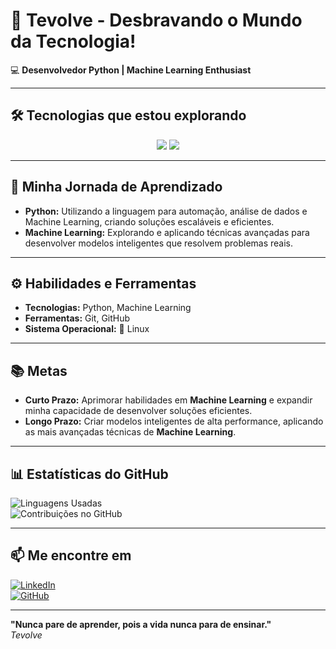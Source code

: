 # 🚀 **Tevolve - Desbravando o Mundo da Tecnologia!**

💻 **Desenvolvedor Python | Machine Learning Enthusiast**

---

## 🛠️ **Tecnologias que estou explorando**  

<p align="center">
  <img src="https://img.shields.io/badge/Python-3776AB?style=flat&logo=python&logoColor=white" />
  <img src="https://img.shields.io/badge/Linux-FCC624?style=flat&logo=linux&logoColor=black" />
</p>

---

## 🎯 **Minha Jornada de Aprendizado**  

- **Python:** Utilizando a linguagem para automação, análise de dados e Machine Learning, criando soluções escaláveis e eficientes.  
- **Machine Learning:** Explorando e aplicando técnicas avançadas para desenvolver modelos inteligentes que resolvem problemas reais.  

---

## ⚙️ **Habilidades e Ferramentas**  

- **Tecnologias:** Python, Machine Learning  
- **Ferramentas:** Git, GitHub 
- **Sistema Operacional:** 🐧 Linux  

---

## 📚 **Metas**  

- **Curto Prazo:** Aprimorar habilidades em **Machine Learning** e expandir minha capacidade de desenvolver soluções eficientes.  
- **Longo Prazo:** Criar modelos inteligentes de alta performance, aplicando as mais avançadas técnicas de **Machine Learning**.  

---

## 📊 **Estatísticas do GitHub**  

![Linguagens Usadas](https://github-readme-stats.vercel.app/api/top-langs/?username=tevolve&layout=compact&hide_title=true)  
![Contribuições no GitHub](https://github-readme-stats.vercel.app/api?username=tevolve&show_icons=true&hide_title=true&count_private=true)

---

## 📫 **Me encontre em**  

[![LinkedIn](https://img.shields.io/badge/LinkedIn-0077B5?style=flat&logo=linkedin&logoColor=white)](https://www.linkedin.com/in/tev0lv3)  
[![GitHub](https://img.shields.io/badge/GitHub-000000?style=flat&logo=github&logoColor=white)](https://github.com/tevolve)  

---

**"Nunca pare de aprender, pois a vida nunca para de ensinar."**  
<em>Tevolve</em>
